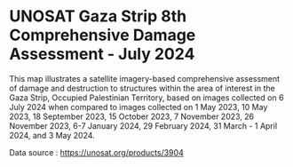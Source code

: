 # UNOSAT Gaza Strip 8th Comprehensive Damage Assessment - July 2024

This map illustrates a satellite imagery-based comprehensive assessment of damage and destruction to structures within the area of interest in the Gaza Strip, Occupied Palestinian Territory, based on images collected on 6 July 2024 when compared to images collected on 1 May 2023, 10 May 2023, 18 September 2023, 15 October 2023, 7 November 2023, 26 November 2023, 6-7 January 2024, 29 February 2024, 31 March - 1 April 2024, and 3 May 2024.

Data source : https://unosat.org/products/3904
